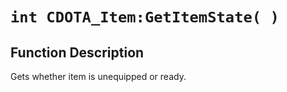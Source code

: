 # `int CDOTA_Item:GetItemState( )`
## Function Description
Gets whether item is unequipped or ready.
